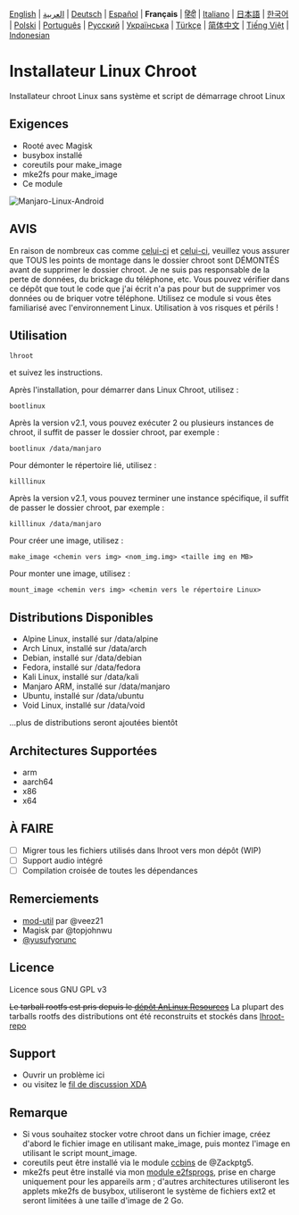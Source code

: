 [English](README.md) | [العربية](README-AR.md) | [Deutsch](README-DE.md) | [Español](README-ES.md) | **Français** | [हिंदी](README-IN.md) | [Italiano](README-IT.md) | [日本語](README-JP.md) | [한국어](README-KR.md) | [Polski](README-PL.md) | [Português](README-PT.md) | [Русский](README-RU.md) | [Українська](README-UA.md) | [Türkçe](README-TR.md) | [简体中文](README-CN.md) | [Tiếng Việt](README-VI.md) | [Indonesian](README-ID.md)


# Installateur Linux Chroot

Installateur chroot Linux sans système et script de démarrage chroot Linux

## Exigences
- Rooté avec Magisk
- busybox installé
- coreutils pour make_image
- mke2fs pour make_image
- Ce module

![Manjaro-Linux-Android](https://i.ibb.co/gdpw8QG/lhroot.png)

## AVIS
En raison de nombreux cas comme [celui-ci](https://github.com/FerryAr/lhroot/issues/18) et [celui-ci](https://github.com/FerryAr/lhroot/issues/21), veuillez vous assurer que TOUS les points de montage dans le dossier chroot sont DÉMONTÉS avant de supprimer le dossier chroot. Je ne suis pas responsable de la perte de données, du brickage du téléphone, etc. Vous pouvez vérifier dans ce dépôt que tout le code que j'ai écrit n'a pas pour but de supprimer vos données ou de briquer votre téléphone. Utilisez ce module si vous êtes familiarisé avec l'environnement Linux. Utilisation à vos risques et périls !

## Utilisation

```console
lhroot
```

et suivez les instructions.

Après l'installation, pour démarrer dans Linux Chroot, utilisez :

```console
bootlinux
```

Après la version v2.1, vous pouvez exécuter 2 ou plusieurs instances de chroot, il suffit de passer le dossier chroot, par exemple :

```console
bootlinux /data/manjaro
```

Pour démonter le répertoire lié, utilisez :

```console
killlinux
```

Après la version v2.1, vous pouvez terminer une instance spécifique, il suffit de passer le dossier chroot, par exemple :

```console
killlinux /data/manjaro
```

Pour créer une image, utilisez :

```console
make_image <chemin vers img> <nom_img.img> <taille img en MB>
```

Pour monter une image, utilisez :

```console
mount_image <chemin vers img> <chemin vers le répertoire Linux>
```

## Distributions Disponibles
- Alpine Linux, installé sur /data/alpine
- Arch Linux, installé sur /data/arch
- Debian, installé sur /data/debian
- Fedora, installé sur /data/fedora
- Kali Linux, installé sur /data/kali
- Manjaro ARM, installé sur /data/manjaro
- Ubuntu, installé sur /data/ubuntu
- Void Linux, installé sur /data/void

...plus de distributions seront ajoutées bientôt

## Architectures Supportées
- arm
- aarch64
- x86
- x64

## À FAIRE
- [ ] Migrer tous les fichiers utilisés dans lhroot vers mon dépôt (WIP)
- [ ] Support audio intégré
- [ ] Compilation croisée de toutes les dépendances

## Remerciements
- [mod-util](https://github.com/veez21/mod-util) par @veez21
- Magisk par @topjohnwu
- [@yusufyorunc](https://github.com/yusufyorunc)

## Licence
Licence sous GNU GPL v3

~~Le tarball rootfs est pris depuis le [dépôt AnLinux Resources](https://github.com/EXALAB/Anlinux-Resources)~~
La plupart des tarballs rootfs des distributions ont été reconstruits et stockés dans [lhroot-repo](https://github.com/FerryAr/lhroot-repo)

## Support
- Ouvrir un problème ici
- ou visitez le [fil de discussion XDA](https://forum.xda-developers.com/showthread.php?t=4142803)

## Remarque
- Si vous souhaitez stocker votre chroot dans un fichier image, créez d'abord le fichier image en utilisant make_image, puis montez l'image en utilisant le script mount_image.
- coreutils peut être installé via le module [ccbins](https://github.com/Magisk-Modules-Repo/ccbins) de @Zackptg5.
- mke2fs peut être installé via mon [module e2fsprogs](https://github.com/FerryAr/e2fsprogs-arm), prise en charge uniquement pour les appareils arm ; d'autres architectures utiliseront les applets mke2fs de busybox, utiliseront le système de fichiers ext2 et seront limitées à une taille d'image de 2 Go.